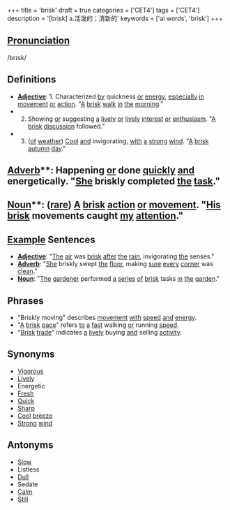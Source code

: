 +++
title = 'brisk'
draft = true
categories = ['CET4']
tags = ['CET4']
description = '[brisk] a.活泼的；清新的'
keywords = ['ai words', 'brisk']
+++

## [Pronunciation](/post/pronunciation/)
/brɪsk/

## Definitions
- **[Adjective](/post/adjective/)**: 1. Characterized [by](/post/by/) quickness [or](/post/or/) [energy](/post/energy/), [especially](/post/especially/) [in](/post/in/) [movement](/post/movement/) [or](/post/or/) [action](/post/action/). "[A](/post/a/) [brisk](/post/brisk/) [walk](/post/walk/) [in](/post/in/) [the](/post/the/) [morning](/post/morning/)."
- 2. Showing [or](/post/or/) suggesting [a](/post/a/) [lively](/post/lively/) [or](/post/or/) [lively](/post/lively/) [interest](/post/interest/) [or](/post/or/) [enthusiasm](/post/enthusiasm/). "[A](/post/a/) [brisk](/post/brisk/) [discussion](/post/discussion/) followed."
- 3. ([of](/post/of/) [weather](/post/weather/)) [Cool](/post/cool/) [and](/post/and/) invigorating, [with](/post/with/) [a](/post/a/) [strong](/post/strong/) [wind](/post/wind/). "[A](/post/a/) [brisk](/post/brisk/) [autumn](/post/autumn/) [day](/post/day/)."

## [Adverb](/post/adverb/)**: Happening [or](/post/or/) done [quickly](/post/quickly/) [and](/post/and/) energetically. "[She](/post/she/) briskly completed [the](/post/the/) [task](/post/task/)."

## [Noun](/post/noun/)**: ([rare](/post/rare/)) [A](/post/a/) [brisk](/post/brisk/) [action](/post/action/) [or](/post/or/) [movement](/post/movement/). "[His](/post/his/) [brisk](/post/brisk/) movements caught [my](/post/my/) [attention](/post/attention/)."

## [Example](/post/example/) Sentences
- **[Adjective](/post/adjective/)**: "[The](/post/the/) [air](/post/air/) was [brisk](/post/brisk/) [after](/post/after/) [the](/post/the/) [rain](/post/rain/), invigorating [the](/post/the/) senses."
- **[Adverb](/post/adverb/)**: "[She](/post/she/) briskly swept [the](/post/the/) [floor](/post/floor/), making [sure](/post/sure/) [every](/post/every/) [corner](/post/corner/) was [clean](/post/clean/)."
- **[Noun](/post/noun/)**: "[The](/post/the/) [gardener](/post/gardener/) performed [a](/post/a/) [series](/post/series/) [of](/post/of/) [brisk](/post/brisk/) tasks [in](/post/in/) [the](/post/the/) [garden](/post/garden/)."

## Phrases
- "Briskly moving" describes [movement](/post/movement/) [with](/post/with/) [speed](/post/speed/) [and](/post/and/) [energy](/post/energy/).
- "[A](/post/a/) [brisk](/post/brisk/) [pace](/post/pace/)" refers [to](/post/to/) [a](/post/a/) [fast](/post/fast/) walking [or](/post/or/) running [speed](/post/speed/).
- "[Brisk](/post/brisk/) [trade](/post/trade/)" indicates [a](/post/a/) [lively](/post/lively/) buying [and](/post/and/) selling [activity](/post/activity/).

## Synonyms
- [Vigorous](/post/vigorous/)
- [Lively](/post/lively/)
- Energetic
- [Fresh](/post/fresh/)
- [Quick](/post/quick/)
- [Sharp](/post/sharp/)
- [Cool](/post/cool/) [breeze](/post/breeze/)
- [Strong](/post/strong/) [wind](/post/wind/)

## Antonyms
- [Slow](/post/slow/)
- Listless
- [Dull](/post/dull/)
- Sedate
- [Calm](/post/calm/)
- [Still](/post/still/)
